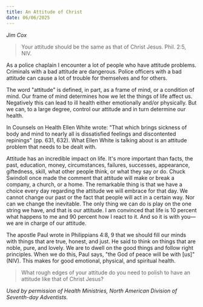 ```yaml
---
title: An Attitude of Christ
date: 06/06/2025
---
```


_Jim Cox_

> <p></p>
> Your attitude should be the same as that of Christ Jesus. Phil. 2:5, NIV.

As a police chaplain I encounter a lot of people who have attitude problems. Criminals with a bad attitude are dangerous. Police officers with a bad attitude can cause a lot of trouble for themselves and for others.

The word "attitude" is defined, in part, as a frame of mind, or a condition of mind. Our frame of mind determines how we let the things of life affect us. Negatively this can lead to ill health either emotionally and/or physically. But we can, to a large degree, control our attitude and in turn determine our health.

In Counsels on Health Ellen White wrote: "That which brings sickness of body and mind to nearly all is dissatisfied feelings and discontented repinings" (pp. 631, 632). What Ellen White is talking about is an attitude problem that needs to be dealt with.

Attitude has an incredible impact on life. It's more important than facts, the past, education, money, circumstances, failures, successes, appearance, giftedness, skill, what other people think, or what they say or do. Chuck Swindoll once made the comment that attitude will make or break a company, a church, or a home. The remarkable thing is that we have a choice every day regarding the attitude we will embrace for that day. We cannot change our past or the fact that people will act in a certain way. Nor can we change the inevitable. The only thing we can do is play on the one string we have, and that is our attitude. I am convinced that life is 10 percent what happens to me and 90 percent how I react to it. And so it is with you—we are in charge of our attitude.

The apostle Paul wrote in Philippians 4:8, 9 that we should fill our minds with things that are true, honest, and just. He said to think on things that are noble, pure, and lovely. We are to dwell on the good things and follow right principles. When we do this, Paul says, "the God of peace will be with [us]" (NIV). This makes for good emotional, physical, and spiritual health.

> <callout></callout>
> What rough edges of your attitude do you need to polish to have an attitude like that of Christ Jesus?

_Used by permission of Health Ministries, North American Division of Seventh-day Adventists._